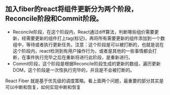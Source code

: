 ## 加入fiber的react将组件更新分为两个阶段，Reconcile阶段和Commit阶段。

* Reconcile阶段，在这个阶段内，React通过diff算法，判断哪些组价需要更新，经需要更新的组件打上tag(标记)，再将所有需要更新的组件添加到一个数组中，等待或者执行更新任务。注意：这个阶段是可以被打断的，也就是说在这个阶段内，react检测到有用户操作行为，或者是其他的一些事情都会打断，在事件执行完毕之后在重新将进行此阶段，是重新进行。
* Commit阶段，这个阶段是根据Reconcile阶段生成的更新的数组，遍历更新DOM，这个阶段是一次性执行完毕的，并且是不会被打断的。


React Fiber 就是基于优先级的调度策略。看上面两个问题，最重要的部分其实是可以中断和恢复，如何实现中断和恢复
